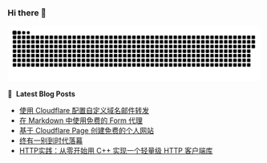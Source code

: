 ### Hi there 👋

<!--
**hilive/hilive** is a ✨ _special_ ✨ repository because its `README.md` (this file) appears on your GitHub profile.

Here are some ideas to get you started:

- 🔭 I’m currently working on ...
- 🌱 I’m currently learning ...
- 👯 I’m looking to collaborate on ...
- 🤔 I’m looking for help with ...
- 💬 Ask me about ...
- 📫 How to reach me: ...
- 😄 Pronouns: ...
- ⚡ Fun fact: ...
-->

<picture>
  <source media="(prefers-color-scheme: dark)" srcset="https://raw.githubusercontent.com/hilive/hilive/output/github-contribution-grid-snake-dark.svg">
  <source media="(prefers-color-scheme: light)" srcset="https://raw.githubusercontent.com/hilive/hilive/output/github-contribution-grid-snake.svg">
  <img alt="github contribution grid snake animation" src="https://raw.githubusercontent.com/hilive/hilive/output/github-contribution-grid-snake.svg">
</picture>

📕 &nbsp;**Latest Blog Posts**
<!-- BLOG-POST-LIST:START -->
- [使用 Cloudflare 配置自定义域名邮件转发](/2024/02/%E4%BD%BF%E7%94%A8-cloudflare-%E9%85%8D%E7%BD%AE%E8%87%AA%E5%AE%9A%E4%B9%89%E5%9F%9F%E5%90%8D%E9%82%AE%E4%BB%B6%E8%BD%AC%E5%8F%91/)
- [在 Markdown 中使用免费的 Form 代理](/2024/02/%E5%9C%A8-markdown-%E4%B8%AD%E4%BD%BF%E7%94%A8%E5%85%8D%E8%B4%B9%E7%9A%84-form-%E4%BB%A3%E7%90%86/)
- [基于 Cloudflare Page 创建免费的个人网站](/2024/02/%E5%9F%BA%E4%BA%8E-cloudflare-page-%E5%88%9B%E5%BB%BA%E5%85%8D%E8%B4%B9%E7%9A%84%E4%B8%AA%E4%BA%BA%E7%BD%91%E7%AB%99/)
- [终有一别到时代落幕](/2024/02/%E7%BB%88%E6%9C%89%E4%B8%80%E5%88%AB%E5%88%B0%E6%97%B6%E4%BB%A3%E8%90%BD%E5%B9%95/)
- [HTTP实践：从零开始用 C++ 实现一个轻量级 HTTP 客户端库](/2024/01/http%E5%AE%9E%E8%B7%B5%E4%BB%8E%E9%9B%B6%E5%BC%80%E5%A7%8B%E7%94%A8-c-%E5%AE%9E%E7%8E%B0%E4%B8%80%E4%B8%AA%E8%BD%BB%E9%87%8F%E7%BA%A7-http-%E5%AE%A2%E6%88%B7%E7%AB%AF%E5%BA%93/)
<!-- BLOG-POST-LIST:END -->
